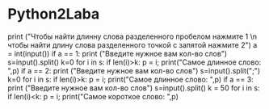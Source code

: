 # Python2Laba
print ("Чтобы найти длинну слова разделенного пробелом нажмите 1 \n чтобы найти длину слова разделенного точкой с запятой нажмите 2")
a = int(input())
if a == 1:
    print ("Введите нужное вам кол-во слов")
    s=input().split()
    k=0
    for i in s:
        if len(i)>k:
            p = i;
    print("Самое длинное слово: ",p)
if a == 2:
    print ("Введите нужное вам кол-во слов")
    s=input().split(";")
    k=0
    for i in s:
        if len(i)>k:
            p = i;
    print("Самое длинное слово: ",p)
if a == 3:
    print ("Введите нужное вам кол-во слов")
    s=input().split()
    k = 50
    for i in s:
        if len(i)<k:
            p = i;
    print("Самое короткое слово: ",p)
